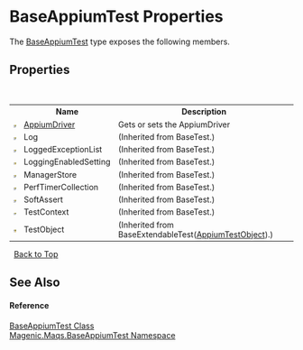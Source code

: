 # BaseAppiumTest Properties
 

The <a href="MAQS_5/Appium_AUTOGENERATED/BaseAppiumTest_Class">BaseAppiumTest</a> type exposes the following members.


## Properties
&nbsp;<table><tr><th></th><th>Name</th><th>Description</th></tr><tr><td>![Public property](media/pubproperty.gif "Public property")</td><td><a href="MAQS_5/Appium_AUTOGENERATED/BaseAppiumTest-AppiumDriver_Property">AppiumDriver</a></td><td>
Gets or sets the AppiumDriver</td></tr><tr><td>![Public property](media/pubproperty.gif "Public property")</td><td>Log</td><td> (Inherited from BaseTest.)</td></tr><tr><td>![Public property](media/pubproperty.gif "Public property")</td><td>LoggedExceptionList</td><td> (Inherited from BaseTest.)</td></tr><tr><td>![Protected property](media/protproperty.gif "Protected property")</td><td>LoggingEnabledSetting</td><td> (Inherited from BaseTest.)</td></tr><tr><td>![Public property](media/pubproperty.gif "Public property")</td><td>ManagerStore</td><td> (Inherited from BaseTest.)</td></tr><tr><td>![Public property](media/pubproperty.gif "Public property")</td><td>PerfTimerCollection</td><td> (Inherited from BaseTest.)</td></tr><tr><td>![Public property](media/pubproperty.gif "Public property")</td><td>SoftAssert</td><td> (Inherited from BaseTest.)</td></tr><tr><td>![Public property](media/pubproperty.gif "Public property")</td><td>TestContext</td><td> (Inherited from BaseTest.)</td></tr><tr><td>![Protected property](media/protproperty.gif "Protected property")</td><td>TestObject</td><td> (Inherited from BaseExtendableTest(<a href="MAQS_5/Appium_AUTOGENERATED/AppiumTestObject_Class">AppiumTestObject</a>).)</td></tr></table>&nbsp;
<a href="#baseappiumtest-properties">Back to Top</a>

## See Also


#### Reference
<a href="MAQS_5/Appium_AUTOGENERATED/BaseAppiumTest_Class">BaseAppiumTest Class</a><br /><a href="MAQS_5/Appium_AUTOGENERATED/Magenic-Maqs-BaseAppiumTest_Namespace">Magenic.Maqs.BaseAppiumTest Namespace</a><br />